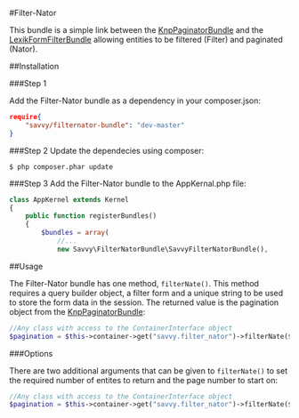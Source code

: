 #Filter-Nator

This bundle is a simple link between the [KnpPaginatorBundle][1] and
the [LexikFormFilterBundle][2] allowing entities to be filtered (Filter) and
paginated (Nator).

##Installation

###Step 1

Add the Filter-Nator bundle as a dependency in your composer.json:

```json
require{
    "savvy/filternator-bundle": "dev-master"
}
```

###Step 2
Update the dependecies using composer:

```shell
$ php composer.phar update
```

###Step 3
Add the Filter-Nator bundle to the AppKernal.php file:

```php
class AppKernel extends Kernel
{
    public function registerBundles()
    {
        $bundles = array(
            //...
            new Savvy\FilterNatorBundle\SavvyFilterNatorBundle(),
```

##Usage

The Filter-Nator bundle has one method, `filterNate()`.  This method
requires a query builder object, a filter form and a unique string
to be used to store the form data in the session.  The returned value
is the pagination object from the [KnpPaginatorBundle][1]:

```php
//Any class with access to the ContainerInterface object
$pagination = $this->container->get("savvy.filter_nator")->filterNate($filterBuilder, $form, 'foo');
```

###Options

There are two additional arguments that can be given to `filterNate()` to set the required number
of entites to return and the page number to start on:

```php
//Any class with access to the ContainerInterface object
$pagination = $this->container->get("savvy.filter_nator")->filterNate($filterBuilder, $form, 'foo', 5/*return 5 entities*/, 1/*starting from page 1*/);
```

[1]: https://github.com/KnpLabs/KnpPaginatorBundle
[2]: https://github.com/lexik/LexikFormFilterBundle